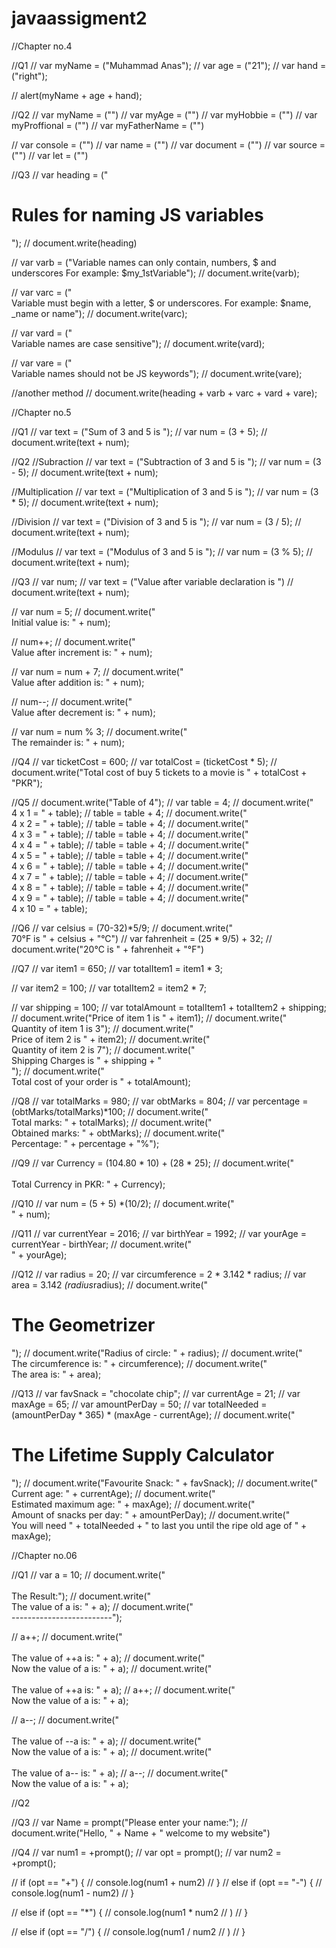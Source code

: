 # javaassigment2
 
//Chapter no.4

//Q1
// var myName = ("Muhammad Anas");
// var age = ("21");
// var hand = ("right");

// alert(myName + age + hand);

//Q2
// var myName = ("")
// var myAge = ("")
// var myHobbie = ("")
// var myProffional = ("")
// var myFatherName = ("")

// var console = ("")
// var name = ("")
// var document = ("")
// var source = ("")
// var let = ("")

//Q3
// var heading = ("<h1> Rules for naming JS variables </h1>");
// document.write(heading)

// var varb = ("Variable names can only contain, numbers, $ and underscores For example: $my_1stVariable");
// document.write(varb);

// var varc = ("<br> Variable must begin with a letter, $ or underscores. For example: $name, _name or name");
// document.write(varc);

// var vard = ("<br> Variable names are case sensitive");
// document.write(vard);

// var vare = ("<br> Variable names should not be JS keywords");
// document.write(vare);

//another method 
// document.write(heading + varb + varc + vard + vare);

//Chapter no.5

//Q1
// var text = ("Sum of 3 and 5 is ");
// var num = (3 + 5);
// document.write(text + num);

//Q2
//Subraction
// var text = ("Subtraction of 3 and 5 is ");
// var num = (3 - 5);
// document.write(text + num);

//Multiplication
// var text = ("Multiplication of 3 and 5 is ");
// var num = (3 * 5);
// document.write(text + num);

//Division
// var text = ("Division of 3 and 5 is ");
// var num = (3 / 5);
// document.write(text + num);

//Modulus
// var text = ("Modulus of 3 and 5 is ");
// var num = (3 % 5);
// document.write(text + num);

//Q3
// var num;
// var text = ("Value after variable declaration is ")
// document.write(text + num);

// var num =  5;
// document.write("<br>Initial value is: " + num);

// num++;
// document.write("<br>Value after increment is: " + num);

// var num = num + 7;
// document.write("<br>Value after addition is: " + num);

// num--;
// document.write("<br>Value after decrement is: " + num);

// var num = num % 3;
// document.write("<br>The remainder is: " + num);

//Q4
// var ticketCost = 600;
// var totalCost = (ticketCost * 5);
// document.write("Total cost of buy 5 tickets to a movie is " + totalCost + "PKR");

//Q5
// document.write("Table of 4");
// var table = 4;
// document.write("<br>4 x 1 = " + table);
// table = table + 4;
// document.write("<br>4 x 2 = " + table);
// table = table + 4;
// document.write("<br>4 x 3 = " + table);
// table = table + 4;
// document.write("<br>4 x 4 = " + table);
// table = table + 4;
// document.write("<br>4 x 5 = " + table);
// table = table + 4;
// document.write("<br>4 x 6 = " + table);
// table = table + 4;
// document.write("<br>4 x 7 = " + table);
// table = table + 4;
// document.write("<br>4 x 8 = " + table);
// table = table + 4;
// document.write("<br>4 x 9 = " + table);
// table = table + 4;
// document.write("<br>4 x 10 = " + table);

//Q6
// var celsius = (70-32)*5/9;
// document.write("<br>70°F is " + celsius + "°C")
// var fahrenheit = (25 * 9/5) + 32;
// document.write("20°C is " + fahrenheit + "°F")


//Q7
// var item1 = 650;
// var totalItem1 = item1 * 3;

// var item2 = 100;
// var totalItem2 = item2 * 7;

// var shipping = 100;
// var totalAmount = totalItem1 + totalItem2 + shipping;
// document.write("Price of item 1 is " + item1);
// document.write("<br>Quantity of item 1 is 3");
// document.write("<br>Price of item 2 is " + item2);
// document.write("<br>Quantity of item 2 is 7");
// document.write("<br>Shipping Charges is " + shipping + "<br>");
// document.write("<br>Total cost of your order is " + totalAmount);

//Q8
// var totalMarks = 980;
// var obtMarks = 804;
// var percentage = (obtMarks/totalMarks)*100;
// document.write("<br>Total marks: " + totalMarks);
// document.write("<br>Obtained marks: " + obtMarks);
// document.write("<br>Percentage: " + percentage + "%");

//Q9
// var Currency = (104.80 * 10) + (28 * 25);
// document.write("<br><br>Total Currency in PKR: " + Currency);

//Q10
// var num = (5 + 5) *(10/2);
// document.write("<br>" + num);

//Q11
// var currentYear = 2016;
// var birthYear = 1992;
// var yourAge = currentYear - birthYear;
// document.write("<br>" + yourAge);

//Q12
// var radius = 20;
// var circumference = 2 * 3.142 * radius;
// var area = 3.142 *(radius*radius);
// document.write("<h1>The Geometrizer</h1>");
// document.write("Radius of circle: " + radius);
// document.write("<br>The circumference is: " + circumference);
// document.write("<br>The area is: " + area);

//Q13
// var favSnack = "chocolate chip";
// var currentAge = 21;
// var maxAge = 65;
// var amountPerDay = 50;
// var totalNeeded = (amountPerDay * 365) * (maxAge - currentAge);
// document.write("<h1>The Lifetime Supply Calculator</h1>");
// document.write("Favourite Snack: " + favSnack);
// document.write("<br>Current age: " + currentAge);
// document.write("<br>Estimated maximum age: " + maxAge);
// document.write("<br>Amount of snacks per day: " + amountPerDay);
// document.write("<br>You will need " + totalNeeded + " to last you until the ripe old age of " + maxAge);

//Chapter no.06

//Q1
// var a = 10;
// document.write("<br><br>The Result:");
// document.write("<br>The value of a is: " + a);
// document.write("<br>-------------------------");

// a++;
// document.write("<br><br>The value of ++a is: " + a);
// document.write("<br>Now the value of a is: " + a);
// document.write("<br><br>The value of ++a is: " + a);
// a++;
// document.write("<br>Now the value of a is: " + a);

// a--;
// document.write("<br><br>The value of --a is: " + a);
// document.write("<br>Now the value of a is: " + a);
// document.write("<br><br>The value of a-- is: " + a);
// a--;
// document.write("<br>Now the value of a is: " + a);

//Q2



//Q3
// var Name = prompt("Please enter your name:");
// document.write("Hello, " + Name + " welcome to my website")

//Q4
// var num1 = +prompt();
// var opt = prompt();
// var num2 = +prompt();

// if (opt == "+") {
//     console.log(num1 + num2)
// }
// else if (opt == "-") {
//     console.log(num1 - num2)
// }

// else if (opt == "*") {
//     console.log(num1 * num2
//     )
// }

// else if (opt == "/") {
//     console.log(num1 / num2
//     )
// }


